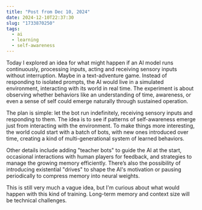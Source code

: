 ```yaml
---
title: "Post from Dec 10, 2024"
date: 2024-12-10T22:37:30
slug: "1733870250"
tags:
  - ai
  - learning
  - self-awareness
---
```

Today I explored an idea for what might happen if an AI model runs continuously, processing inputs, acting and receiving sensory inputs without interruption. Maybe in a text-adventure game. Instead of responding to isolated prompts, the AI would live in a simulated environment, interacting with its world in real time. The experiment is about observing whether behaviors like an understanding of time, awareness, or even a sense of self could emerge naturally through sustained operation.

The plan is simple: let the bot run indefinitely, receiving sensory inputs and responding to them. The idea is to see if patterns of self-awareness emerge just from interacting with the environment. To make things more interesting, the world could start with a batch of bots, with new ones introduced over time, creating a kind of multi-generational system of learned behaviors.

Other details include adding "teacher bots" to guide the AI at the start, occasional interactions with human players for feedback, and strategies to manage the growing memory efficiently. There’s also the possibility of introducing existential "drives" to shape the AI's motivation or pausing periodically to compress memory into neural weights.

This is still very much a vague idea, but I'm curious about what would happen with this kind of training. Long-term memory and context size will be technical challenges.